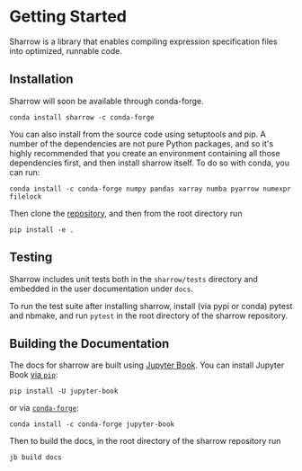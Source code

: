 # Getting Started

Sharrow is a library that enables compiling expression specification
files into optimized, runnable code.


## Installation

Sharrow will soon be available through conda-forge.

```shell
conda install sharrow -c conda-forge
```

You can also install from the source code using setuptools and pip.  A number of
the dependencies are not pure Python packages, and so it's highly recommended that
you create an environment containing all those dependencies first, and then install
sharrow itself.  To do so with conda, you can run:

```shell
conda install -c conda-forge numpy pandas xarray numba pyarrow numexpr filelock
```

Then clone the [repository](https://github.com/camsys/sharrow), and then from
the root directory run

```shell
pip install -e .
```

## Testing

Sharrow includes unit tests both in the `sharrow/tests` directory and embedded
in the user documentation under `docs`.

To run the test suite after installing sharrow, install (via pypi or conda) pytest and nbmake,
and run `pytest` in the root directory of the sharrow repository.


## Building the Documentation

The docs for sharrow are built using [Jupyter Book](https://jupyterbook.org).
You can install Jupyter Book [via `pip`](https://pip.pypa.io/en/stable/):

```shell
pip install -U jupyter-book
```
or via [`conda-forge`](https://conda-forge.org/):

```shell
conda install -c conda-forge jupyter-book
```

Then to build the docs, in the root directory of the sharrow repository run

```shell
jb build docs
```
